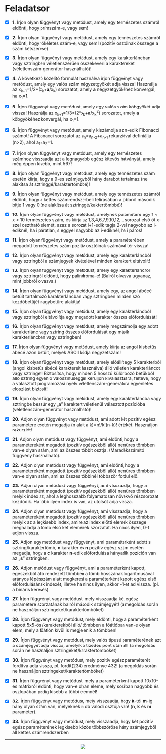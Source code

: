 # Feladatsor

- [x] **1\.** Írjon olyan függvényt vagy metódust, amely egy természetes számról eldönti, hogy prímszám-e, vagy sem!

- [x] **2\.** Írjon olyan függvényt vagy metódust, amely egy természetes számról eldönti, hogy tökéletes szám-e, vagy sem! (pozitív osztóinak összege a szám kétszerese)

- [x] **3\.** Írjon olyan függvényt vagy metódust, amely egy karakterláncban vagy sztringben véletlenszerűen összekeveri a karaktereket (véletlenszám–generátor használható)!

- [x] **4\.** A következő közelítő formulát használva írjon függvényt vagy metódust, amely egy valós szám négyzetgyökét adja vissza! Használja az x<sub>k+1</sub>=1/2*(x<sub>k</sub>+**a**/x<sub>k</sub>) sorozatot, amely **a** négyzetgyökéhez konvergál, ha x<sub>1</sub>=1.

- [x] **5\.** Írjon függvényt vagy metódust, amely egy valós szám köbgyökét adja vissza! Használja az
  x<sub>k+1</sub>=1/3*(2*x<sub>k</sub>+**a**/x<sub>k</sub><sup>2</sup>) sorozatot, amely **a** köbgyökéhez konvergál, ha x<sub>1</sub>=1.

- [x] **6\.** Írjon függvényt vagy metódust, amely kiszámolja az n-edik Fibonacci számot! A Fibonacci
  sorozatot az a<sub>n</sub>=a<sub>n-2</sub>+a<sub>n-1</sub> rekurzióval definiálja (n>2), ahol a<sub>1</sub>=a<sub>2</sub>=1.

- [x] **7\.** Írjon olyan függvényt vagy metódust, amely egy természetes számhoz visszaadja azt a legnagyobb egész kitevős hatványát, amely még éppen kisebb, mint 567!

- [x] **8\.** Írjon olyan függvényt vagy metódust, amely egy természetes szám esetén kiírja, hogy a 9-es számjegyből hány darabot tartalmaz (ne alakítsa át sztringgé/karaktertömbbé)!

- [x] **9\.** Írjon olyan függvényt vagy metódust, amely egy természetes számról eldönti, hogy a kettes számrendszerbeli felírásában a jobbról második bitje 1 vagy 0 (ne alakítsa át sztringgé/kaktertömbbé)!

- [x] **10\.** Írjon olyan függvényt vagy metódust, amelynek paramétere egy 1 < x < 10 természetes
  szám, és kiírja az 1,3,4,6,7,9,10,12,... sorozat első öt x-szel osztható elemét, azaz a sorozat
  i+1-edik tagja 2-vel nagyobb az i-ediknél, ha i páratlan, s eggyel nagyobb az i-ediknél, ha i
  páros!

- [x] **11\.** Írjon olyan függvényt vagy metódust, amely a paraméterében megadott természetes szám
  pozitív osztóinak számával tér vissza!

- [x] **12\.** Írjon olyan függvényt vagy metódust, amely egy karakterláncból vagy sztringből a
  számjegyek kivételével minden karaktert eltávolít!

- [x] **13\.** Írjon olyan függvényt vagy metódust, amely egy karakterláncról vagy sztringről eldönti,
  hogy palindróma-e! (Balról olvasva ugyanaz, mint jobbról olvasva.)

- [x] **14\.** Írjon olyan függvényt vagy metódust, amely egy, az angol ábécé betűit tartalmazó
  karakterláncban vagy sztringben minden szó kezdőbetűjét nagybetűre alakítja!

- [x] **15\.** Írjon olyan függvényt vagy metódust, amely egy karakterláncból vagy sztringből eltávolítja
  egy megadott karakter összes előfordulását!

- [x] **16\.** Írjon olyan függvényt vagy metódust, amely megszámolja egy adott karakterlánc vagy
  sztring összes előfordulását egy másik karakterláncban vagy sztringben!

- [x] **17\.** Írjon olyan függvényt vagy metódust, amely kiírja az angol kisbetűs ábécé azon betűit,
  melyek ASCII kódja négyzetszám!

- [x] **18\.** Írjon olyan függvényt vagy metódust, amely előállít egy 5 karakterből (angol kisbetűs ábécé
  karaktereit használva) álló véletlen karakterláncot vagy sztringet! Biztosítsa, hogy minden 5
  hosszú különböző betűkből álló sztring egyenlő valószínűséggel kerüljön kiválasztásra,
  feltéve, hogy a választott programozási nyelv véletlenszám-generátora egyenletes eloszlást
  biztosít!

- [x] **19\.** Írjon olyan függvényt vagy metódust, amely egy karakterláncba vagy sztringbe beszúr egy
  „a” karaktert véletlenül választott pozícióba (véletlenszám–generátor használható)!

- [x] **20\.** Adjon olyan függvényt vagy metódust, ami adott két pozitív egész paramétere esetén
  megadja (n alatt a k)=n!/k!(n-k)! értékét. Használjon rekurziót!

- [x] **21\.** Adjon olyan metódust vagy függvényt, ami eldönti, hogy a paramétereként megadott
  (pozitív egészekből álló) nemüres tömbben van-e olyan szám, ami az összes többit osztja.
  (Maradékszámító függvény használható).

- [x] **22\.** Adjon olyan metódust vagy függvényt, ami eldönti, hogy a paramétereként megadott
  (pozitív egészekből álló) nemüres tömbben van-e olyan szám, ami az összes többinél
  többször fordul elő.

- [x] **23\.** Adjon olyan metódust vagy függvényt, ami visszaadja, hogy a paramétereként megadott
  (pozitív egészekből álló) nemüres tömbben melyik index az, ahol a leghosszabb
  folyamatosan növekvő részsorozat kezdődik. Ha több ilyen index is van, az utolsót adja
  vissza.

- [x] **24\.** Adjon olyan metódust vagy függvényt, ami visszaadja, hogy a paramétereként megadott
  (pozitív egészekből álló) nemüres tömbben melyik az a legkisebb index, amire az index
  előtti elemek összege meghaladja a tömb első két elemének szorzatát. Ha nincs ilyen, 0-t
  adjon vissza.

- [x] **25\.** Adjon egy metódust vagy függvényt, ami paraméterként adott s sztring/karaktertömb, **c**
  karakter és **n** pozitív egész szám esetén megadja, hogy a **c** karakter **n**-edik előfordulása
  hányadik pozíción van az „**s**” sztringben.

- [x] **26\.** Adjon metódust vagy függvényt, ami a paraméterként kapott, egészekből álló rendezett
  tömbben a tömb hosszának logaritmusával arányos lépésszám alatt megkeresi a
  paraméterként kapott egész első előfordulásának indexét, illetve ha nincs ilyen, akkor **-1**-et
  ad vissza. (pl. a bináris keresés)

- [x] **27\.** Írjon függvényt vagy metódust, mely visszaadja két egész paramétere szorzatának balról
  második számjegyét! (a megoldás során ne használjon sztringeket/karaktertömböket)

- [x] **28\.** Írjon függvényt vagy metódust, mely eldönti, hogy a paraméterként kapott 5x5-ös
  /karakterekből álló/ tömbben a főátlóban van-e olyan elem, mely a főátlón kívül is
  megjelenik a tömbben!

- [x] **29\.** Írjon függvényt vagy metódust, mely valós típusú paraméterének azt a számjegyét adja
  vissza, amelyik a tizedes pont után áll! (a megoldás során ne használjon
  sztringeket/karaktertömböket)

- [x] **30\.** Írjon függvényt vagy metódust, mely pozitív egész paraméterét fordítva adja vissza, pl.
  fordit(234) eredménye 432! (a megoldás során ne használjon sztringeket/karaktertömböket)

- [x] **31\.** Írjon függvényt vagy metódust, mely a paraméterként kapott 10x10-es mátrixról eldönti,
  hogy van-e olyan eleme, mely sorában nagyobb és oszlopában pedig kisebb a többi elemnél!

- [x] **32\.** Írjon függvényt vagy metódust, mely visszaadja, hogy **k**-tól **m**-ig hány olyan szám van,
  melyeknek **n** db valódi osztója van! (**n**, **k** és **m** paraméter).

- [x] **33\.** Írjon függvényt vagy metódust, mely visszaadja, hogy két pozitív egész paraméterének
  legkisebb közös többszöröse hány számjegyből áll kettes számrendszerben

---

<p align="center">
  <img src="https://github.com/davidpokol/final-exam/assets/90441129/09390712-41b1-4acd-82e9-79c4835983c6"/>
</p>
